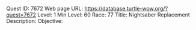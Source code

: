 Quest ID: 7672
Web page URL: https://database.turtle-wow.org/?quest=7672
Level: 1
Min Level: 60
Race: 77
Title: Nightsaber Replacement
Description: 
Objective: 
